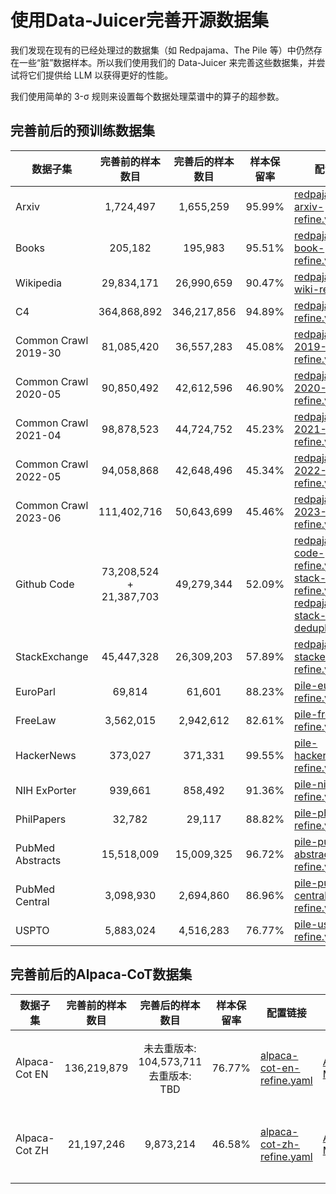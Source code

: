 # 使用Data-Juicer完善开源数据集

我们发现在现有的已经处理过的数据集（如 Redpajama、The Pile 等）中仍然存在一些“脏”数据样本。所以我们使用我们的 Data-Juicer 来完善这些数据集，并尝试将它们提供给 LLM 以获得更好的性能。

我们使用简单的 3-σ 规则来设置每个数据处理菜谱中的算子的超参数。

## 完善前后的预训练数据集

| 数据子集                 |          完善前的样本数目           |    完善后的样本数目    |   样本保留率   | 配置链接                                                                                                                                                                                                                                | 数据链接                                                                                                                                                                                                                                                                                       | 来源                       |
|----------------------|:---------------------------:|:--------------:|:---------:|-------------------------------------------------------------------------------------------------------------------------------------------------------------------------------------------------------------------------------------|--------------------------------------------------------------------------------------------------------------------------------------------------------------------------------------------------------------------------------------------------------------------------------------------|--------------------------|
| Arxiv                |          1,724,497          |   1,655,259    |  95.99%   | [redpajama-arxiv-refine.yaml](redpajama-arxiv-refine.yaml)                                                                                                                                                                          | [Aliyun](https://dail-wlcb.oss-cn-wulanchabu.aliyuncs.com/LLM_data/our_refined_datasets/pretraining/redpajama-arxiv-refine-result.jsonl) <br> [ModelScope](https://modelscope.cn/datasets/Data-Juicer/redpajama-arxiv-refined-by-data-juicer/summary)                                       | Redpajama                |
| Books                |           205,182           |    195,983     |  95.51%   | [redpajama-book-refine.yaml](redpajama-book-refine.yaml)                                                                                                                                                                            | [Aliyun](https://dail-wlcb.oss-cn-wulanchabu.aliyuncs.com/LLM_data/our_refined_datasets/pretraining/redpajama-book-refine-result.jsonl) <br> [ModelScope](https://modelscope.cn/datasets/Data-Juicer/redpajama-book-refined-by-data-juicer/summary)                                         | Redpajama                |
| Wikipedia            |         29,834,171          |   26,990,659   |  90.47%   | [redpajama-wiki-refine.yaml](redpajama-wiki-refine.yaml)                                                                                                                                                                            | [Aliyun](https://dail-wlcb.oss-cn-wulanchabu.aliyuncs.com/LLM_data/our_refined_datasets/pretraining/redpajama-wiki-refine-result.jsonl) <br> [ModelScope](https://modelscope.cn/datasets/Data-Juicer/redpajama-wiki-refined-by-data-juicer/summary)                                         | Redpajama                |
| C4                   |         364,868,892         |  346,217,856   |  94.89%   | [redpajama-c4-refine.yaml](redpajama-c4-refine.yaml)                                                                                                                                                                                | [Aliyun](https://dail-wlcb.oss-cn-wulanchabu.aliyuncs.com/LLM_data/our_refined_datasets/pretraining/redpajama-c4-refine-result.jsonl) <br> [ModelScope](https://modelscope.cn/datasets/Data-Juicer/redpajama-c4-refined-by-data-juicer/summary)                                             | Redpajama                |
| Common Crawl 2019-30 |         81,085,420          |   36,557,283   |  45.08%   | [redpajama-cc-2019-30-refine.yaml](redpajama-cc-2019-30-refine.yaml)                                                                                                                                                                            | [Aliyun](https://dail-wlcb.oss-cn-wulanchabu.aliyuncs.com/LLM_data/our_refined_datasets/pretraining/redpajama-cc-refine-results/redpajama-cc-2019-30-refine-result.jsonl) <br> [ModelScope](https://modelscope.cn/datasets/Data-Juicer/redpajama-cc-2019-30-refined-by-data-juicer/summary) | Redpajama                |
| Common Crawl 2020-05 |         90,850,492          |   42,612,596   |  46.90%   | [redpajama-cc-2020-05-refine.yaml](redpajama-cc-2020-05-refine.yaml)                                                                                                                                                                            | [Aliyun](https://dail-wlcb.oss-cn-wulanchabu.aliyuncs.com/LLM_data/our_refined_datasets/pretraining/redpajama-cc-refine-results/redpajama-cc-2020-05-refine-result.jsonl) <br> [ModelScope](https://modelscope.cn/datasets/Data-Juicer/redpajama-cc-2020-05-refined-by-data-juicer/summary) | Redpajama                |
| Common Crawl 2021-04 |         98,878,523          |   44,724,752   |  45.23%   | [redpajama-cc-2021-04-refine.yaml](redpajama-cc-2021-04-refine.yaml)                                                                                                                                                                            | [Aliyun](https://dail-wlcb.oss-cn-wulanchabu.aliyuncs.com/LLM_data/our_refined_datasets/pretraining/redpajama-cc-refine-results/redpajama-cc-2021-04-refine-result.jsonl) <br> [ModelScope](https://modelscope.cn/datasets/Data-Juicer/redpajama-cc-2021-04-refined-by-data-juicer/summary) | Redpajama                |
| Common Crawl 2022-05 |         94,058,868          |   42,648,496   |  45.34%   | [redpajama-cc-2022-05-refine.yaml](redpajama-cc-2022-05-refine.yaml)                                                                                                                                                                            | [Aliyun](https://dail-wlcb.oss-cn-wulanchabu.aliyuncs.com/LLM_data/our_refined_datasets/pretraining/redpajama-cc-refine-results/redpajama-cc-2022-05-refine-result.jsonl) <br> [ModelScope](https://modelscope.cn/datasets/Data-Juicer/redpajama-cc-2022-05-refined-by-data-juicer/summary) | Redpajama                |
| Common Crawl 2023-06 |         111,402,716         |   50,643,699   |  45.46%   | [redpajama-cc-2023-06-refine.yaml](redpajama-cc-2023-06-refine.yaml)                                                                                                                                                                            | [Aliyun](https://dail-wlcb.oss-cn-wulanchabu.aliyuncs.com/LLM_data/our_refined_datasets/pretraining/redpajama-cc-refine-results/redpajama-cc-2023-06-refine-result.jsonl) <br> [ModelScope](https://modelscope.cn/datasets/Data-Juicer/redpajama-cc-2023-06-refined-by-data-juicer/summary) | Redpajama                |
| Github Code          | 73,208,524<br> + 21,387,703 |   49,279,344   |  52.09%   | [redpajama-code-refine.yaml](github_code/redpajama-code-refine.yaml)<br>[stack-code-refine.yaml](github_code/stack-code-refine.yaml)<br>[redpajama-stack-code-deduplicate.yaml](github_code/redpajama-stack-code-deduplicate.yaml)  | [Aliyun](https://dail-wlcb.oss-cn-wulanchabu.aliyuncs.com/LLM_data/our_refined_datasets/pretraining/redpajama-stack-code-refine-result.jsonl) <br> [ModelScope](https://modelscope.cn/datasets/Data-Juicer/redpajama-stack-code-refined-by-data-juicer/summary)                             | Redpajama<br>The Stack   |
| StackExchange        |         45,447,328          |   26,309,203   |  57.89%   | [redpajama-pile-stackexchange-refine.yaml](redpajama-pile-stackexchange-refine.yaml)                                                                                                                                                | [Aliyun](https://dail-wlcb.oss-cn-wulanchabu.aliyuncs.com/LLM_data/our_refined_datasets/pretraining/redpajama-pile-stackexchange-refine-result.jsonl) <br> [ModelScope](https://modelscope.cn/datasets/Data-Juicer/redpajama-pile-stackexchange-refined-by-data-juicer/summary)             | Redpajama<br>The Pile    |
| EuroParl             |           69,814            |     61,601     |  88.23%   | [pile-europarl-refine.yaml](pile-europarl-refine.yaml)                                                                                                                                                                              | [Aliyun](https://dail-wlcb.oss-cn-wulanchabu.aliyuncs.com/LLM_data/our_refined_datasets/pretraining/the-pile-europarl-refine-result.jsonl) <br> [ModelScope](https://modelscope.cn/datasets/Data-Juicer/the-pile-europarl-refined-by-data-juicer/summary)                                   | The Pile                 |
| FreeLaw              |          3,562,015          |   2,942,612    |  82.61%   | [pile-freelaw-refine.yaml](pile-freelaw-refine.yaml)                                                                                                                                                                                | [Aliyun](https://dail-wlcb.oss-cn-wulanchabu.aliyuncs.com/LLM_data/our_refined_datasets/pretraining/the-pile-freelaw-refine-result.jsonl) <br> [ModelScope](https://modelscope.cn/datasets/Data-Juicer/the-pile-freelaw-refined-by-data-juicer/summary)                                     | The Pile                 |
| HackerNews           |           373,027           |    371,331     |  99.55%   | [pile-hackernews-refine.yaml](pile-hackernews-refine.yaml)                                                                                                                                                                          | [Aliyun](https://dail-wlcb.oss-cn-wulanchabu.aliyuncs.com/LLM_data/our_refined_datasets/pretraining/the-pile-hackernews-refine-result.jsonl) <br> [ModelScope](https://modelscope.cn/datasets/Data-Juicer/the-pile-hackernews-refined-by-data-juicer/summary)                               | The Pile                 |
| NIH ExPorter         |           939,661           |    858,492     |  91.36%   | [pile-nih-refine.yaml](pile-nih-refine.yaml)                                                                                                                                                                                        | [Aliyun](https://dail-wlcb.oss-cn-wulanchabu.aliyuncs.com/LLM_data/our_refined_datasets/pretraining/the-pile-hin-refine-result.jsonl) <br> [ModelScope](https://modelscope.cn/datasets/Data-Juicer/the-pile-nih-refined-by-data-juicer/summary)                                             | The Pile                 |
| PhilPapers           |           32,782            |     29,117     |  88.82%   | [pile-philpaper-refine.yaml](pile-philpaper-refine.yaml)                                                                                                                                                                            | [Aliyun](https://dail-wlcb.oss-cn-wulanchabu.aliyuncs.com/LLM_data/our_refined_datasets/pretraining/the-pile-philpaper-refine-result.jsonl) <br> [ModelScope](https://modelscope.cn/datasets/Data-Juicer/the-pile-philpaper-refined-by-data-juicer/summary)                                 | The Pile                 |
| PubMed Abstracts     |         15,518,009          |   15,009,325   |  96.72%   | [pile-pubmed-abstract-refine.yaml](pile-pubmed-abstract-refine.yaml)                                                                                                                                                                | [Aliyun](https://dail-wlcb.oss-cn-wulanchabu.aliyuncs.com/LLM_data/our_refined_datasets/pretraining/the-pile-pubmed-abstract-refine-result.jsonl) <br> [ModelScope](https://modelscope.cn/datasets/Data-Juicer/the-pile-pubmed-abstracts-refined-by-data-juicer/summary)                    | The Pile                 |
| PubMed Central       |          3,098,930          |   2,694,860    |  86.96%   | [pile-pubmed-central-refine.yaml](pile-pubmed-central-refine.yaml)                                                                                                                                                                  | [Aliyun](https://dail-wlcb.oss-cn-wulanchabu.aliyuncs.com/LLM_data/our_refined_datasets/pretraining/the-pile-pubmed-central-refine-result.jsonl) <br> [ModelScope](https://modelscope.cn/datasets/Data-Juicer/the-pile-pubmed-central-refined-by-data-juicer/summary)                       | The Pile                 |
| USPTO                |          5,883,024          |   4,516,283    |  76.77%   | [pile-uspto-refine.yaml](pile-uspto-refine.yaml)                                                                                                                                                                                    | [Aliyun](https://dail-wlcb.oss-cn-wulanchabu.aliyuncs.com/LLM_data/our_refined_datasets/pretraining/the-pile-uspto-refine-result.jsonl) <br> [ModelScope](https://modelscope.cn/datasets/Data-Juicer/the-pile-uspto-refined-by-data-juicer/summary)                                         | The Pile                 |


## 完善前后的Alpaca-CoT数据集

| 数据子集              |         完善前的样本数目         |              完善后的样本数目              |   样本保留率   | 配置链接                                                                                                                                                                                                                                | 数据链接                                                                                                                                                                                                                                     | 来源                                            |
|-------------------|:------------------------:|:----------------------------------:|:---------:|-------------------------------------------------------------------------------------------------------------------------------------------------------------------------------------------------------------------------------------|------------------------------------------------------------------------------------------------------------------------------------------------------------------------------------------------------------------------------------------|-----------------------------------------------|
| Alpaca-Cot EN     |       136,219,879        | 未去重版本: 104,573,711 <br> 去重版本: TBD  |  76.77%   | [alpaca-cot-en-refine.yaml](alpaca_cot/alpaca-cot-en-refine.yaml)                                                                                                                                                                   | [Aliyun](https://dail-wlcb.oss-cn-wulanchabu.aliyuncs.com/LLM_data/our_refined_datasets/SFT/alpaca-cot-en-refine_result.jsonl) <br> [ModelScope](https://modelscope.cn/datasets/Data-Juicer/alpaca-cot-en-refined-by-data-juicer/summary) | [来自Alpaca-CoT的39个子集](alpaca_cot/README_ZH.md#完善的-alpaca-cot-数据集元信息) |
| Alpaca-Cot ZH     |        21,197,246        |             9,873,214              |  46.58%   | [alpaca-cot-zh-refine.yaml](alpaca_cot/alpaca-cot-zh-refine.yaml)                                                                                                                                                                   | [Aliyun](https://dail-wlcb.oss-cn-wulanchabu.aliyuncs.com/LLM_data/our_refined_datasets/SFT/alpaca-cot-zh-refine_result.jsonl) <br> [ModelScope](https://modelscope.cn/datasets/Data-Juicer/alpaca-cot-zh-refined-by-data-juicer/summary) | [来自Alpaca-CoT的28个子集](alpaca_cot/README_ZH.md#完善的-alpaca-cot-数据集元信息) |
